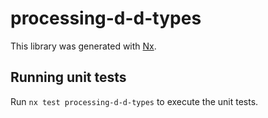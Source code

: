 # processing-d-d-types

This library was generated with [Nx](https://nx.dev).

## Running unit tests

Run `nx test processing-d-d-types` to execute the unit tests.
